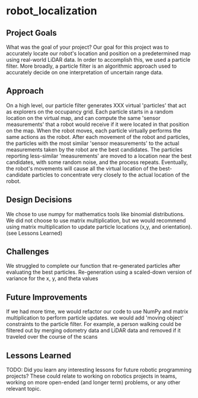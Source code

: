# robot_localization
## Project Goals
What was the goal of your project?
Our goal for this project was to accurately locate our robot's location and position on a predetermined map using real-world LiDAR data. In order to accomplish this, we used a particle filter. More broadly, a particle filter is an algorithmic approach used to accurately decide on one interpretation of uncertain range data.  

## Approach
On a high level, our particle filter generates XXX virtual 'particles' that act as explorers on the occupancy grid. Each particle starts in a random location on the virtual map, and can compute the same 'sensor measurements' that a robot would receive if it were located in that position on the map. When the robot moves, each particle virtually performs the same actions as the robot. After each movement of the robot and particles, the particles with the most similar 'sensor measurements' to the actual measurements taken by the robot are the best candidates. The particles reporting less-similar 'measurements' are moved to a location near the best candidates, with some random noise, and the process repeats. Eventually, the robot's movements will cause all the virtual location of the best-candidate particles to concentrate very closely to the actual location of the robot.

## Design Decisions
We chose to use numpy for mathematics tools like binomial distributions. We did not choose to use matrix multiplication, but we would recommend using matrix multiplication to update particle locations (x,y, and orientation). (see Lessons Learned)

## Challenges
We struggled to complete our function that re-generated particles after evaluating the best particles. Re-generation using a scaled-down version of variance for the x, y, and theta values 

## Future Improvements
If we had more time, we would refactor our code to use NumPy and matrix multiplication to perform particle updates. we would add 'moving object' constraints to the particle filter. For example, a person walking could be filtered out by merging odometry data and LiDAR data and removed if it traveled over the course of the scans

## Lessons Learned
TODO: Did you learn any interesting lessons for future robotic programming projects? These could relate to working on robotics projects in teams, working on more open-ended (and longer term) problems, or any other relevant topic.
